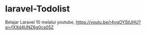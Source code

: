 # laravel-Todolist
Belajar Laravel 10 melalui youtube, https://youtu.be/r4yqOYStUHU?si=fXXd4UNZ6g0cs05Z
